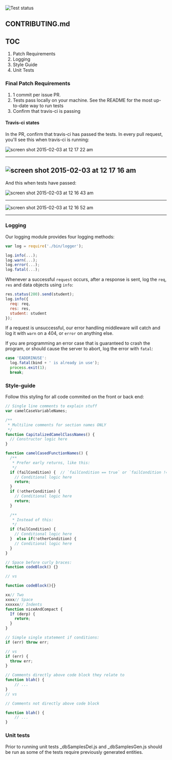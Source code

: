 ![Test status](https://magnum.travis-ci.com/sedge/opendojo.svg?token=Pq9BJTQsrUUEcKjEssNY&branch=master)

## CONTRIBUTING.md

## TOC
1. Patch Requirements
2. Logging
3. Style Guide
4. Unit Tests

### Final Patch Requirements

1. 1 commit per issue PR.
2. Tests pass locally on your machine. See the README for the most up-to-date way to run tests
2. Confirm that travis-ci is passing

#### Travis-ci states

In the PR, confirm that travis-ci has passed the tests. In every pull request, you'll see this when travis-ci is running:

![screen shot 2015-02-03 at 12 17 22 am](https://cloud.githubusercontent.com/assets/1616860/6014882/84f60162-ab3a-11e4-8fd4-5c959c0c41f9.png)

---------------------------
![screen shot 2015-02-03 at 12 17 16 am](https://cloud.githubusercontent.com/assets/1616860/6014880/84f31ca4-ab3a-11e4-8c25-09e0ccb634ae.png)
---------------------------

And this when tests have passed:

![screen shot 2015-02-03 at 12 16 43 am](https://cloud.githubusercontent.com/assets/1616860/6014883/84f77bfa-ab3a-11e4-8b98-f90ca7810a46.png)

----------------------------
![screen shot 2015-02-03 at 12 16 52 am](https://cloud.githubusercontent.com/assets/1616860/6014881/84f4eb88-ab3a-11e4-9853-f53721897fb3.png)

-----------------------

### Logging

Our logging module provides four logging methods:

```js
var log = require('./bin/logger');

log.info(...);
log.warn(...);
log.error(...);
log.fatal(...);
```

Whenever a successful `request` occurs, after a response is sent, log the `req`,
`res` and data objects using `info`:

```js
res.status(200).send(student);
log.info({
  req: req,
  res: res,
  student: student
});
```

If a request is unsuccessful, our error handling middleware will catch and log
it with `warn` on a 404, or `error` on anything else.

If you are programming an error case that is guaranteed to crash the program,
or should cause the server to abort, log the error with `fatal`:

```js
case 'EADDRINUSE':
  log.fatal(bind + ' is already in use');
  process.exit(1);
  break;
```


### Style-guide

Follow this styling for all code commited on the front or back end:

```javascript
// Single line comments to explain stuff
var camelCaseVariableNames;

/**
 * Multiline comments for section names ONLY
 */
function CapitalizedCamelClassNames() {
  // Constructor logic here
}

function camelCasedFunctionNames() {
  /**
   * Prefer early returns, like this:
   */
  if (failCondition) {  // `failCondition == true` or `failCondition != undefined` is usually unnecessary
    // Conditional logic here
    return;
  }
  if (!otherCondition) {
    // Conditional logic here
    return;
  }

  /**
   * Instead of this:
   */
  if (failCondition) {
    // Conditional logic here
  }  else if(!otherCondition) {
    // Conditional logic here
  }
}

// Space before curly braces:
function codeBlock() {}

// vs

function codeBlock(){}

xx// Two
xxxx// Space
xxxxxx// Indents
function niceAndCompact {
  If (derp) {
    return;
  }
}

// Simple single statement if conditions:
if (err) throw err;

// vs
if (err) {
  throw err;
}

// Comments directly above code block they relate to
function blah() {
	// ...
}
// vs

// Comments not directly above code block

function blah() {
	// ...
}

```
### Unit tests

Prior to running unit tests _dbSamplesDel.js and _dbSamplesGen.js should be run as some of the tests require previously generated entities.